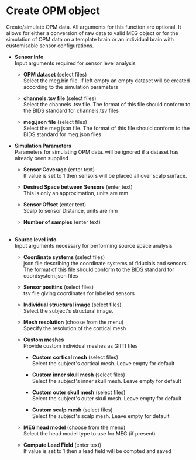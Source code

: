 # Create OPM object  
Create/simulate OPM data. All arguments for this function are optional. It allows for either a conversion of raw data to valid MEG object or for the simulation of OPM data on a template brain or an individual brain with customisable sensor configurations.  

* **Sensor Info**   
Input arguments required for sensor level analysis  

    * **OPM dataset** (select files)  
    Select the meg.bin file. If left empty an empty dataset will be created according to the simulation parameters  

    * **channels.tsv file** (select files)  
    Select the channels .tsv file. The format of this file should conform to the BIDS standard for channels.tsv files  

    * **meg.json file** (select files)  
    Select the meg  json file.  The format of this file should conform to the BIDS standard for meg.json files  

* **Simulation Parameters**   
Parameters for simulating OPM data. will be ignored if a dataset has already been supplied  

    * **Sensor Coverage** (enter text)  
    If value is set to 1 then sensors will be placed all over scalp surface.   

    * **Desired Space between Sensors** (enter text)  
    This is only an approximation, units are mm  

    * **Sensor Offset** (enter text)  
    Scalp to sensor Distance, units are mm  

    * **Number of samples** (enter text)  
    .  

* **Source level info**   
Input arguments necessary for performing source space analysis  

    * **Coordinate systems** (select files)  
    json file describing the coordinate systems of fiducials and sensors. The format of this file should conform to the BIDS standard for coordsystem.json files  

    * **Sensor positins** (select files)  
    tsv file giving coordinates for labelled sensors  

    * **Individual structural image** (select files)  
    Select the subject's structural image.  

    * **Mesh resolution** (choose from the menu)  
    Specify the resolution of the cortical mesh  

    * **Custom meshes**   
    Provide custom individual meshes as GIfTI files  

        * **Custom cortical mesh** (select files)  
        Select the subject's cortical mesh. Leave empty for default  

        * **Custom inner skull mesh** (select files)  
        Select the subject's inner skull mesh. Leave empty for default  

        * **Custom outer skull mesh** (select files)  
        Select the subject's outer skull mesh. Leave empty for default  

        * **Custom scalp mesh** (select files)  
        Select the subject's scalp mesh. Leave empty for default  

    * **MEG head model** (choose from the menu)  
    Select the head model type to use for MEG (if present)  

    * **Compute Lead Field** (enter text)  
    If value is set to 1 then a lead field will be compted and saved  
